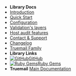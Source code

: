 - **Library Docs**
- [Introduction](introduction)
- [Quick Start](quick-start)
- [Configuration](configuration)
- [Validation's layers](validations-layers)
- [Host audit features](host-audit-features)
- [Contact & Support](contact-support)
- [Changelog](changelog)
- [Truemail Family](truemail-family)
- **Library Links**
- [![GitHub](https://icongr.am/devicon/github-original.svg?color=808080&size=16)GitHub](https://github.com/rubygarage/truemail)
- [![Ruby Gems](https://icongr.am/devicon/ruby-plain.svg?color=808080&size=16)Ruby Gems](https://rubygems.org/gems/truemail)
- **Truemail**
[Main Documentation](https://truemail-rb.org ':target=_self')

